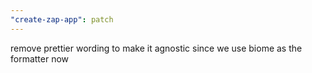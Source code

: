 ```yaml
---
"create-zap-app": patch
---
```


remove prettier wording to make it agnostic since we use biome as the formatter now

